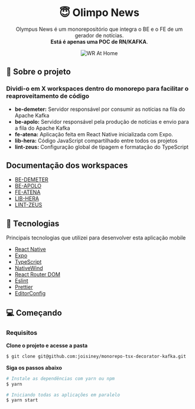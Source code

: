 <h1 align="center">😇 Olimpo News</h1>
<p align="center">Olympus News é um monorepositório que integra o BE e o FE de um gerador de notícias.<br/><strong>Está é apenas uma POC de RN/KAFKA</strong>.</p>

<p align="center">
<img alt="WR At Home" src="https://pics.freeicons.io/premium/prometheus-greek-god-mythology-olympus-fire-icon-520970-256.png" />
</p>

## 🥶 Sobre o projeto
### Dividi-o em X workspaces dentro do monorepo para facilitar o reaproveitamento de código

- **be-demeter:** Servidor responsável por consumir as notícias na fila do Apache Kafka
- **be-apolo:** Servidor responsável pela produção de notícias e envio para a fila do Apache Kafka
- **fe-atena:** Aplicação feita em React Native inicializada com Expo.
- **lib-hera:** Código JavaScript compartilhado entre todos os projetos
- **lint-zeus:** Configuração global de tipagem e formatação do TypeScript

## Documentação dos **workspaces**
- [BE-DEMETER](docs/demeter.md)
- [BE-APOLO](docs/apolo.md)
- [FE-ATENA](docs/atena.md)
- [LIB-HERA](docs/hera.md)
- [LINT-ZEUS](docs/zeus.md)

## 🚀 Tecnologias

Principais tecnologias que utilizei para desenvolver esta aplicação mobile

- [React Native](https://reactnative.dev/)
- [Expo](https://expo.io/)
- [TypeScript](https://www.typescriptlang.org/)
- [NativeWind](https://www.nativewind.dev/)
- [React Router DOM](https://reacttraining.com/react-router/)
- [Eslint](https://eslint.org/)
- [Prettier](https://prettier.io/)
- [EditorConfig](https://editorconfig.org/)

## 💻 Começando

### Requisitos

**Clone o projeto e acesse a pasta**

```bash
$ git clone git@github.com:joisiney/monorepo-tsx-decorator-kafka.git
```

**Siga os passos abaixo**

```bash
# Instale as dependências com yarn ou npm
$ yarn

# Iniciando todas as aplicações em paralelo
$ yarn start
```